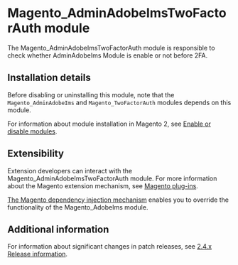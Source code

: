# Magento_AdminAdobeImsTwoFactorAuth module

The Magento_AdminAdobeImsTwoFactorAuth module is responsible to check whether AdminAdobeIms Module is enable or not before 2FA.

## Installation details

Before disabling or uninstalling this module, note that the `Magento_AdminAdobeIms` and `Magento_TwoFactorAuth` modules depends on this module.

For information about module installation in Magento 2, see [Enable or disable modules](https://devdocs.magento.com/guides/v2.4/install-gde/install/cli/install-cli-subcommands-enable.html).

## Extensibility

Extension developers can interact with the Magento_AdminAdobeImsTwoFactorAuth module. For more information about the Magento extension mechanism, see [Magento plug-ins](https://devdocs.magento.com/guides/v2.4/extension-dev-guide/plugins.html).

[The Magento dependency injection mechanism](https://devdocs.magento.com/guides/v2.4/extension-dev-guide/depend-inj.html) enables you to override the functionality of the Magento_AdobeIms module.

## Additional information

For information about significant changes in patch releases, see [2.4.x Release information](https://devdocs.magento.com/guides/v2.4/release-notes/bk-release-notes.html).
